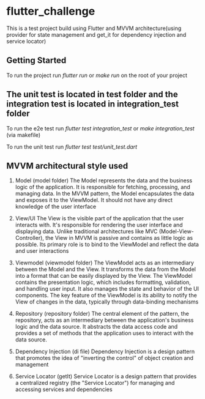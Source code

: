 # flutter_challenge

This is a  test project build using Flutter and MVVM architecture(using provider for state management and get_it for dependency injection and service locator)

## Getting Started
To run the project run *flutter run* or *make run* on the root of your project

## The  unit test is located in test folder and the integration test is located in integration_test folder

To run the e2e test run *flutter test integration_test* or *make integration_test* (via makefile)

To run the unit test run *flutter test test/unit_test.dart* 


## MVVM architectural style used
1. Model (model folder)
The Model represents the data and the business logic of the application. It is responsible for fetching, processing, and managing data. In the MVVM pattern, the Model encapsulates the data and exposes it to the ViewModel. It should not have any direct knowledge of the user interface

2. View/UI 
The View is the visible part of the application that the user interacts with. It's responsible for rendering the user interface and displaying data. Unlike traditional architectures like MVC (Model-View-Controller), the View in MVVM is passive and contains as little logic as possible. Its primary role is to bind to the ViewModel and reflect the data and user interactions

3. Viewmodel (viewmodel folder)
The ViewModel acts as an intermediary between the Model and the View. It transforms the data from the Model into a format that can be easily displayed by the View. The ViewModel contains the presentation logic, which includes formatting, validation, and handling user input. It also manages the state and behavior of the UI components. The key feature of the ViewModel is its ability to notify the View of changes in the data, typically through data-binding mechanisms

4. Repository (repository folder)
 The central element of the pattern, the repository, acts as an intermediary between the application's business logic and the data source. It abstracts the data access code and provides a set of methods that the application uses to interact with the data source. 

5. Dependency Injection (di file)
 Dependency Injection is a design pattern that promotes the idea of "inverting the control" of object creation and management


6. Service Locator (getIt)
Service Locator is a design pattern that provides a centralized registry (the "Service Locator") for managing and accessing services and dependencies




